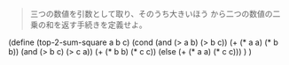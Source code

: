 > 三つの数値を引数として取り、そのうち⼤きいほう  から⼆つの数値の⼆乗の和を返す⼿続きを定義せよ。 

(define (top-2-sum-square a b c) 
(cond 
(and (> a b) (> b c)) (+ (* a a) (* b b)) 
(and (> b c) (> c a)) (+ (* b b) (* c c))
(else (+ (* a a) (* c c)))
)
)
